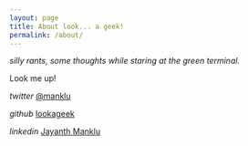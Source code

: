 ```yaml
---
layout: page
title: About look... a geek!
permalink: /about/
---
```


*silly rants, some thoughts while staring at the green terminal.*

Look me up!

*twitter* [@manklu](https://twitter.com/manklu)

*github* [lookageek](https://github.com/lookageek)

*linkedin* [Jayanth Manklu](https://www.linkedin.com/in/jayanthmanklu/)
